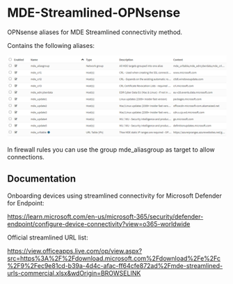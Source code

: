 # MDE-Streamlined-OPNsense

OPNsense aliases for MDE Streamlined connectivity method.

Contains the following aliases:

![screenshot](screenshot.png "Screenshot of aliases in OPNsense management")

In firewall rules you can use the group mde_aliasgroup as target to allow connections.

## Documentation

Onboarding devices using streamlined connectivity for Microsoft Defender for Endpoint:

https://learn.microsoft.com/en-us/microsoft-365/security/defender-endpoint/configure-device-connectivity?view=o365-worldwide

Official streamlined URL list:

https://view.officeapps.live.com/op/view.aspx?src=https%3A%2F%2Fdownload.microsoft.com%2Fdownload%2Fe%2Fc%2F9%2Fec9e81cd-b39a-4d4c-afac-ff64cfe872ad%2Fmde-streamlined-urls-commercial.xlsx&wdOrigin=BROWSELINK
